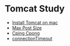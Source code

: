 # Tomcat Study

- [Install Tomcat on mac](./install-tomcat-on-mac.md)
- [Max Post Size](./max-post-size.md)
- [Cping Cpong](./cping-cpong.md)
- [connectionTimeout](./connection-timeout.md)
